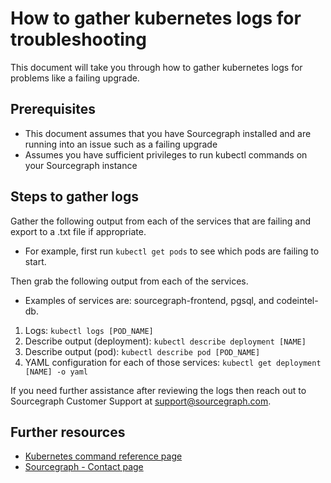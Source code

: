 # How to gather kubernetes logs for troubleshooting

This document will take you through how to gather kubernetes logs for problems like a failing upgrade.

## Prerequisites

* This document assumes that you have Sourcegraph installed and are running into an issue such as a failing upgrade
* Assumes you have sufficient privileges to run kubectl commands on your Sourcegraph instance

## Steps to gather logs

Gather the following output from each of the services that are failing and export to a .txt file if appropriate.

* For example, first run `kubectl get pods` to see which pods are failing to start.

Then grab the following output from each of the services. 

* Examples of services are: sourcegraph-frontend, pgsql, and codeintel-db.

1. Logs: `kubectl logs [POD_NAME]`
2. Describe output (deployment): `kubectl describe deployment [NAME]`
3. Describe output (pod): `kubectl describe pod [POD_NAME]`
4. YAML configuration for each of those services: `kubectl get deployment [NAME] -o yaml`

If you need further assistance after reviewing the logs then reach out to Sourcegraph Customer Support at support@sourcegraph.com.


## Further resources

* [Kubernetes command reference page](https://kubernetes.io/docs/reference/kubectl/cheatsheet/)
* [Sourcegraph - Contact page](https://about.sourcegraph.com/contact/)
